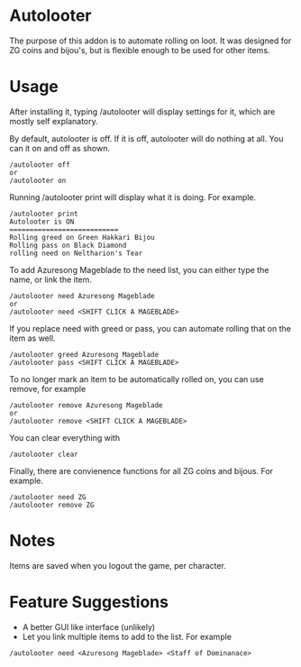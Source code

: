 Autolooter
==========

The purpose of this addon is to automate rolling on loot. It was designed for ZG coins and bijou's, but is flexible
enough to be used for other items.

Usage
=====

After installing it, typing /autolooter will display settings for it, which are mostly self explanatory.

By default, autolooter is off. If it is off, autolooter will do nothing at all. You can it on and off as shown.

```
/autolooter off
or
/autolooter on
```

Running /autolooter print will display what it is doing. For example.

```
/autolooter print
Autolooter is ON
===========================
Rolling greed on Green Hakkari Bijou
Rolling pass on Black Diamond
rolling need on Neltharion's Tear
```

To add Azuresong Mageblade to the need list, you can either type the name, or link the item.

```
/autolooter need Azuresong Mageblade
or
/autolooter need <SHIFT CLICK A MAGEBLADE>
```

If you replace need with greed or pass, you can automate rolling that on the item as well.

```
/autolooter greed Azuresong Mageblade
/autolooter pass <SHIFT CLICK A MAGEBLADE>
```

To no longer mark an item to be automatically rolled on, you can use remove, for example

```
/autolooter remove Azuresong Mageblade
or
/autolooter remove <SHIFT CLICK A MAGEBLADE>
```

You can clear everything with

```
/autolooter clear
```

Finally, there are convienence functions for all ZG coins and bijous. For example.

```
/autolooter need ZG
/autolooter remove ZG
```

Notes
=====

Items are saved when you logout the game, per character.

Feature Suggestions
===================

- A better GUI like interface (unlikely)
- Let you link multiple items to add to the list. For example

```
/autolooter need <Azuresong Mageblade> <Staff of Dominanace>
```